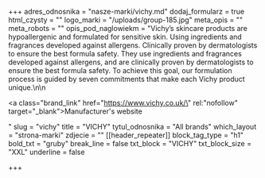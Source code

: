 +++
adres_odnosnika = "nasze-marki/vichy.md"
dodaj_formularz = true
html_czysty = ""
logo_marki = "/uploads/group-185.jpg"
meta_opis = ""
meta_robots = ""
opis_pod_naglowiekm = "Vichy’s skincare products are hypoallergenic and formulated for sensitive skin. Using ingredients and fragrances developed against allergens. Clinically proven by dermatologists to ensure the best formula safety. They use ingredients and fragrances developed against allergens, and are clinically proven by dermatologists to ensure the best formula safety. To achieve this goal, our formulation process is guided by seven commitments that make each Vichy product unique.\n\n    <p><a class=\"brand_link\" href=\"https://www.vichy.co.uk/\" rel:\"nofollow\" target=\"_blank\">Manufacturer's website</a></p>"
slug = "vichy"
title = "VICHY"
tytul_odnosnika = "All brands"
which_layout = "strona-marki"
zdjecie = ""
[[header_repeater]]
block_tag_type = "h1"
bold_txt = "gruby"
break_line = false
txt_block = "VICHY"
txt_block_size = "XXL"
underline = false

+++
